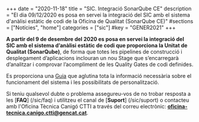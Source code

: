 +++
date        = "2020-11-18"
title       = "SIC. Integració SonarQube CE"
description = "El dia 09/12/2020 es posa en servei la integració del SIC amb el sistema d'anàlisi estàtic de codi de la Oficina de Qualitat (SonarQube CE)"
#sections    = ["Notícies", "home"]
categories  = ["sic"]
#key         = "GENER2021"
+++

**A partir del 9 de desembre del 2020 es posa en servei la integració del SIC amb el sistema d’anàlisi estàtic de codi
que proporciona la Unitat de Qualitat (SonarQube)**, de forma que totes les pipelines de construcció i desplegament
d’aplicacions inclouran un nou Stage que s’encarregarà d’analitzar i comprovar l’acompliment de les Quality Gates de codi definides.

Es proporciona una [Guia](/sic-welcome-pack/guia-integracio-sonarqube/) que aglutina tota la informació necessària sobre
el funcionament del sistema i les possibilitats de personalització.

Si teniu qualsevol dubte o problema assegureu-vos de no trobar resposta a les [**FAQ**] (/sic/faq) i utilitzeu el canal de [**Suport**] (/sic/suport)
o contacteu amb l'Oficina Tècnica Canigó CTTI a través del correu electrònic: **oficina-tecnica.canigo.ctti@gencat.cat**.